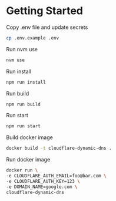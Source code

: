 # Getting Started
Copy .env file and update secrets

```sh
cp .env.example .env
```

Run nvm use
```sh
nvm use
```

Run install
```sh
npm run install
```

Run build
```sh
npm run build
```

Run start
```sh
npm run start
```

Build docker image
```sh
docker build -t cloudflare-dynamic-dns .
```

Run docker image
```sh
docker run \
-e CLOUDFLARE_AUTH_EMAIL=foo@bar.com \
-e CLOUDFLARE_AUTH_KEY=123 \
-e DOMAIN_NAME=google.com \
cloudflare-dynamic-dns
```